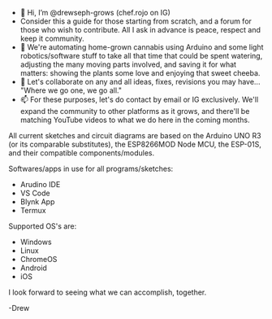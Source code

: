 - 👋 Hi, I’m @drewseph-grows (chef.rojo on IG)
- Consider this a guide for those starting from scratch, and a forum for those who wish to contribute. All I ask in advance is peace, respect and keep it community. 
- 🌱 We're automating home-grown cannabis using Arduino and some light robotics/software stuff to take all that time that could be spent watering, adjusting the many moving parts involved, and saving it for what matters: showing the plants some love and enjoying that sweet cheeba.
- 💞️ Let's collaborate on any and all ideas, fixes, revisions you may have... "Where we go one, we go all."
- 📫 For these purposes, let's do contact by email or IG exclusively. We'll expand the community to other platforms as it grows, and there'll be matching YouTube videos to what we do here in the coming months.

<!---
drewseph-grows/drewseph-grows is a ✨ special ✨ repository because its `README.md` (this file) appears on your GitHub profile.
You can click the Preview link to take a look at your changes.
--->

All current sketches and circuit diagrams are based on the Arduino UNO R3 (or its comparable substitutes), the ESP8266MOD Node MCU, the ESP-01S, and their compatible components/modules.

Softwares/apps in use for all programs/sketches:
- Arudino IDE
- VS Code
- Blynk App
- Termux 

Supported OS's are:
- Windows
- Linux
- ChromeOS
- Android
- iOS

I look forward to seeing what we can accomplish, together. 

-Drew

